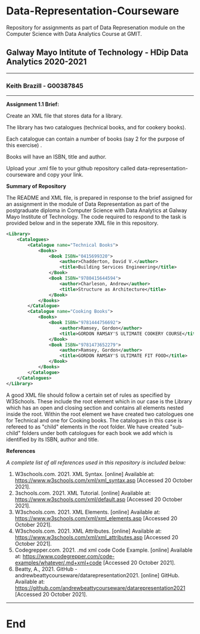 # Data-Representation-Courseware

Repository for assignments as part of Data Represenation module on the Computer Science with Data Analytics Course at GMIT.

## Galway Mayo Intitute of Technology - HDip Data Analytics 2020-2021
***
### Keith Brazill - G00387845
***

**Assignment 1.1 Brief:**

Create an XML file that stores data for a library. 

The library has two catalogues (technical books, and for cookery books).

Each catalogue can contain a number of books (say 2 for the purpose of this exercise) . 

Books will have an ISBN, title and author.

Upload your .xml file to your github repository called data-representation-courseware and copy your link.

**Summary of Repository**

The README and XML file,  is prepared in response to the brief assigned for an assignment in the module of Data Representation as part of the postgraduate diploma in Computer Science with Data Analytics at Galway Mayo Institute of Technology. The code required to respond to the task is provided below and in the seperate XML file in this repository.

```xml
<Library>
	<Catalogues>
		<Catalogue name="Technical Books">
			<Books>
				<Book ISBN="0415699320">
					<author>Chadderton, David V.</author>
					<title>Building Services Engineering</title>
				</Book>
				<Book ISBN="9780415644594">
					<author>Charleson, Andrew</author>
					<title>Structure as Architecture</title>
				</Book>
			</Books>
		</Catalogue>
		<Catalogue name="Cooking Books">
			<Books>
				<Book ISBN="9781444756692">
					<author>Ramsey, Gordon</author>
					<title>GORDON RAMSAY'S ULTIMATE COOKERY COURSE</title>
				</Book>
				<Book ISBN="9781473652279">
					<author>Ramsey, Gordon</author>
					<title>GORDON RAMSAY'S ULTIMATE FIT FOOD</title>
				</Book>
			</Books>
		</Catalogue>
	</Catalogues>
</Library>
```

A good XML file should follow a certain set of rules as specified by W3Schools. These include the root element which in our case is the Library which has an open and closing section and contains all elements nested inside the root. Within the root element we have created two catologues one for Technical and one for Cooking books. The catalogues in this case is refereed to as "child" elements in the root folder. We have created "sub-child" folders under both catologues for each book we add which is identified by its ISBN, author and title. 


**References** 

*A complete list of all references used in this repository is included below:*
1. W3schools.com. 2021. XML Syntax. [online] Available at: <https://www.w3schools.com/xml/xml_syntax.asp> [Accessed 20 October 2021].
2. 3schools.com. 2021. XML Tutorial. [online] Available at: <https://www.w3schools.com/xml/default.asp> [Accessed 20 October 2021].
3. W3schools.com. 2021. XML Elements. [online] Available at: <https://www.w3schools.com/xml/xml_elements.asp> [Accessed 20 October 2021].
4. W3schools.com. 2021. XML Attributes. [online] Available at: <https://www.w3schools.com/xml/xml_attributes.asp> [Accessed 20 October 2021].
5. Codegrepper.com. 2021. .md xml code Code Example. [online] Available at: <https://www.codegrepper.com/code-examples/whatever/.md+xml+code> [Accessed 20 October 2021].
6. Beatty, A., 2021. GitHub - andrewbeattycourseware/datarepresentation2021. [online] GitHub. Available at: <https://github.com/andrewbeattycourseware/datarepresentation2021> [Accessed 20 October 2021].


***
# End